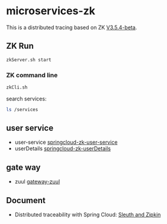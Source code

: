 # microservices-zk

This is a distributed tracing based on ZK [V3.5.4-beta](http://zookeeper.apache.org/releases.html).

## ZK Run
```bash
zkServer.sh start
```
### ZK command line
```bash
zkCli.sh
```
search services:
```bash
ls /services
```

## user service
* user-service [springcloud-zk-user-service](https://github.com/xiaobin80/microservices-zk/tree/master/springcloud-zk-user-service)
* userDetails [springcloud-zk-userDetails](https://github.com/xiaobin80/microservices-zk/tree/master/springcloud-zk-userDetails)

## gate way
* zuul [gateway-zuul](https://github.com/xiaobin80/microservices-zk/tree/master/gateway-zuul)

## Document
* Distributed traceability with Spring Cloud: [Sleuth and Zipkin](https://www.cnblogs.com/xiaobin-hlj80/p/10052026.html)